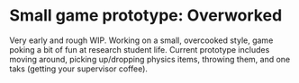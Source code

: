 # Small game prototype: Overworked
Very early and rough WIP. Working on a small, overcooked style, game poking a bit of fun at research student life. Current prototype includes moving around, picking up/dropping physics items, throwing them, and one taks (getting your supervisor coffee).

<!-- Very early prototype on https://xyalice.itch.io/overworked -->

